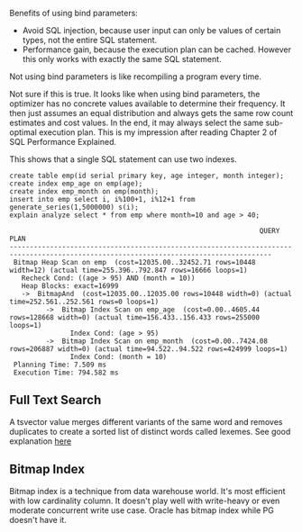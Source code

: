 Benefits of using bind parameters:
- Avoid SQL injection, because user input can only be values of certain types, not the entire SQL statement.
- Performance gain, because the execution plan can be cached. However this only works with exactly the same SQL statement.

Not using bind parameters is like recompiling a program every time.

Not sure if this is true. It looks like when using bind parameters, the optimizer has no concrete values available to determine their frequency. It then just assumes an equal distribution and always gets the same row count estimates and cost values. In the end, it may always select the same sub-optimal execution plan. This is my impression after reading Chapter 2 of SQL Performance Explained.


This shows that a single SQL statement can use two indexes.
```
create table emp(id serial primary key, age integer, month integer);
create index emp_age on emp(age);
create index emp_month on emp(month);
insert into emp select i, i%100+1, i%12+1 from generate_series(1,5000000) s(i);
explain analyze select * from emp where month=10 and age > 40;

                                                              QUERY PLAN
---------------------------------------------------------------------------------------------------------------------------------------
 Bitmap Heap Scan on emp  (cost=12035.00..32452.71 rows=10448 width=12) (actual time=255.396..792.847 rows=16666 loops=1)
   Recheck Cond: ((age > 95) AND (month = 10))
   Heap Blocks: exact=16999
   ->  BitmapAnd  (cost=12035.00..12035.00 rows=10448 width=0) (actual time=252.561..252.561 rows=0 loops=1)
         ->  Bitmap Index Scan on emp_age  (cost=0.00..4605.44 rows=128668 width=0) (actual time=156.433..156.433 rows=255000 loops=1)
               Index Cond: (age > 95)
         ->  Bitmap Index Scan on emp_month  (cost=0.00..7424.08 rows=206887 width=0) (actual time=94.522..94.522 rows=424999 loops=1)
               Index Cond: (month = 10)
 Planning Time: 7.509 ms
 Execution Time: 794.582 ms
```


## Full Text Search

A tsvector value merges different variants of the same word and removes duplicates to create a sorted list of distinct words called lexemes. See good explanation [here](https://forestry.io/blog/full-text-searching-with-postgres/)

## Bitmap Index

Bitmap index is a technique from data warehouse world. It's most efficient with low cardinality column. It doesn't play well with write-heavy or even moderate concurrent write use case. Oracle has bitmap index while PG doesn't have it.
